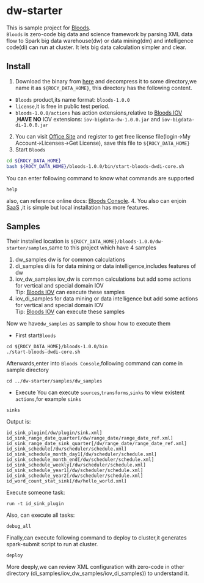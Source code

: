 # dw-starter
This is sample project for [Bloods](https://www.rocy-data.com/products/bigdata/bloods-dwdi-core).  
`Bloods` is zero-code big data and science framework by parsing XML data flow to Spark big data warehouse(dw) or data mining(dm) and intelligence code(di) can run at cluster. It lets big data calculation simpler and clear.
## Install
1. Download the binary from [here](https://www.rocy-data.com/downloads#bloods-dwdi-core) and decompress it to some directory,we name it as `${ROCY_DATA_HOME}`, this directory has the following content.
*  `Bloods` product,its name format: `bloods-1.0.0`
* `license`,it is free in public test period.
* `bloods-1.0.0/actions` has action extensions,relative to [Bloods IOV](https://www.rocy-data.com/docs/bloods_iov/#install) ,<strong>HAVE NO</strong> IOV extensions: `iov-bigdata-dw-1.0.0.jar` and `iov-bigdata-di-1.0.0.jar`
2. You can visit [Office Site](https://www.rocy-data.com) and register to get free license file(login->My Account->Licenses->Get License), save this file to `${ROCY_DATA_HOME}`
3. Start `Bloods`
```bash
cd ${ROCY_DATA_HOME}
bash ${ROCY_DATA_HOME}/bloods-1.0.0/bin/start-bloods-dwdi-core.sh
```
You can enter following command to know what commands are supported
```shell
help
```
also, can reference online docs: [Bloods Console](https://www.rocy-data.com/docs/bloods_console).
4. You also can enjoin [SaaS](https://www.rocy-data.com/nervous/face) ,it is simple but local installation has more features.

## Samples
Their installed location is  `${ROCY_DATA_HOME}/bloods-1.0.0/dw-starter/samples`,same to this project which have 4 samples
1. dw_samples
   dw is for common calculations
2. di_samples
   di is for data mining or data intelligence,includes features of dw
3. iov_dw_samples
   iov_dw is common calculations but add some actions for vertical and special domain IOV  
   Tip: [Bloods IOV](https://www.rocy-data.com/docs/bloods_iov) can execute these samples
4. iov_di_samples
   for data mining or data intelligence but add some actions for vertical and special domain IOV  
   Tip: [Bloods IOV](https://www.rocy-data.com/docs/bloods_iov) can execute these samples

Now we have`dw_samples` as sample to show how to execute them
* First start`Bloods`
```shell
cd ${ROCY_DATA_HOME}/bloods-1.0.0/bin
./start-bloods-dwdi-core.sh
```
Afterwards,enter into `Bloods Console`,following command can come in sample directory
```shell
cd ../dw-starter/samples/dw_samples
```
* Execute
  You can execute `sources`,`transforms`,`sinks` to view existent `actions`,for example `sinks`
```shell
sinks
```
Output is:
```shell
id_sink_plugin[/dw/plugin/sink.xml]                                             id_sink_range_date_quarter[/dw/range_date/range_date_ref.xml]               
id_sink_range_date_sink_quarter[/dw/range_date/range_date_ref.xml]              id_sink_schedule[/dw/scheduler/schedule.xml]                                
id_sink_schedule_month_day1[/dw/scheduler/schedule.xml]                         id_sink_schedule_month_end[/dw/scheduler/schedule.xml]                      
id_sink_schedule_weekly[/dw/scheduler/schedule.xml]                             id_sink_schedule_year1[/dw/scheduler/schedule.xml]                          
id_sink_schedule_year2[/dw/scheduler/schedule.xml]                              id_word_count_stat_sink[/dw/hello_world.xml]
```
Execute someone task:
```shell
run -t id_sink_plugin
```
Also, can execute all tasks:
```shell
debug_all
```
Finally,can execute following command to deploy to cluster,it generates spark-submit script to run at cluster.
```shell
deploy
```
More deeply,we can review XML configuration with zero-code in other directory (di_samples/iov_dw_samples/iov_di_samples)) to understand it.

